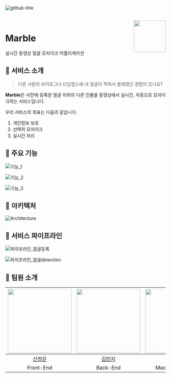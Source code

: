 ![github-title](https://github.com/2023-Marble/Marble-Server/assets/61882016/767380ee-7428-467a-b960-099e64dca0bd)

<br />

<img src="https://github.com/2023-Marble/Marble-Server/assets/61882016/ec3b277e-69f9-4f73-9767-68cb05cf7fb2" align="right" height="100">

# Marble
실시간 동영상 얼굴 모자이크 어플리케이션


## 🔮 서비스 소개
> 다른 사람의 브이로그나 타입랩스에 내 얼굴이 찍혀서 불쾌했던 경험이 있나요?

**Marble**은 사전에 등록한 얼굴 이외의 다른 인물을 동영상에서 실시간, 자동으로 모자이크하는 서비스입니다.

우리 서비스의 목표는 다음과 같습니다.
1. 개인정보 보호
2. 선택적 모자이크
3. 실시간 처리


## 🔮 주요 기능
![기능_1](https://github.com/2023-Marble/Marble-Server/assets/61882016/aa67b1c7-5ec3-4620-8e21-8413104d189f)

![기능_2](https://github.com/2023-Marble/Marble-Server/assets/61882016/0f79528e-655f-45cd-883c-a1b323ab8f2f)

![기능_3](https://github.com/2023-Marble/Marble-Server/assets/61882016/d52a27b3-e753-4d65-8bb2-5d7b94c8bb6b)


## 🔮 아키텍처
![Architecture](https://github.com/2023-Marble/Marble-Server/assets/61882016/842d1e2b-27cb-49c4-ae71-2bf0a6ceb3f8)


## 🔮 서비스 파이프라인
![파이프라인_얼굴등록](https://github.com/2023-Marble/Marble-Server/assets/61882016/fdd37406-c32d-46cd-a65a-31f7522e8d22)

![파이프라인_얼굴detection](https://github.com/2023-Marble/Marble-Server/assets/61882016/a5f92ff6-7ef0-4eef-ba87-d3913aa39614)


## 🔮 팀원 소개
|<img src="https://github.com/JEONGEUN0204.png" width="200">|<img src="https://github.com/kminji127.png" width="200">|<img src="https://github.com/jibin86.png" width="200">|
|:-:|:-:|:-:|
|[신정은](https://github.com/JEONGEUN0204)|[김민지](https://github.com/kminji127)|[송지빈](https://github.com/jibin86)|
|Front-End|Back-End|Maching Learning|